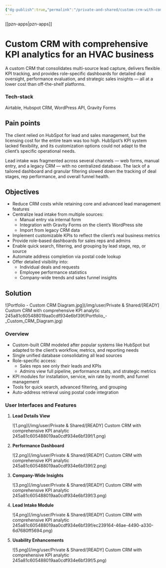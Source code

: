 ```yaml
---
{"dg-publish":true,"permalink":"/private-and-shared/custom-crm-with-comprehensive-kpi-analytic/"}
---
```


[[pzn-apps\|pzn-apps]]
# Custom CRM with comprehensive KPI analytics for an HVAC business

A custom CRM that consolidates multi-source lead capture, delivers flexible KPI tracking, and provides role-specific dashboards for detailed deal oversight, performance evaluation, and strategic sales insights — all at a lower cost than off-the-shelf platforms.

### Tech-stack

Airtable, Hubspot CRM, WordPress API, Gravity Forms

## Pain points

The client relied on HubSpot for lead and sales management, but the licensing cost for the entire team was too high. HubSpot’s KPI system lacked flexibility, and its customization options could not adapt to the client’s specific operational needs.

Lead intake was fragmented across several channels — web forms, manual entry, and a legacy CRM — with no centralized database. The lack of a tailored dashboard and granular filtering slowed down the tracking of deal stages, rep performance, and overall funnel health.

## Objectives

- Reduce CRM costs while retaining core and advanced lead management features
- Centralize lead intake from multiple sources:
    - Manual entry via internal form
    - Integration with Gravity Forms on the client’s WordPress site
    - Import from legacy CRM data
- Implement customizable KPIs to reflect the client’s real business metrics
- Provide role-based dashboards for sales reps and admins
- Enable quick search, filtering, and grouping by lead stage, rep, or source
- Automate address completion via postal code lookup
- Offer detailed visibility into:
    - Individual deals and requests
    - Employee performance statistics
    - Company-wide trends and sales funnel insights

## Solution

![Portfolio - Custom CRM Diagram.jpg](/img/user/Private & Shared/[READY] Custom CRM with comprehensive KPI analytic 245a81c605488019aa0cdf934e6bf39f/Portfolio_-_Custom_CRM_Diagram.jpg)

### Overview

- Custom-built CRM modeled after popular systems like HubSpot but adapted to the client’s workflow, metrics, and reporting needs
- Single unified database consolidating all lead sources
- Role-specific access:
    - Sales reps see only their leads and KPIs
    - Admins view full pipeline, performance stats, and strategic metrics
- KPI modules for installation, service, win rate by month, and funnel management
- Tools for quick search, advanced filtering, and grouping
- Auto-address retrieval using postal code integration

### User Interfaces and Features

1. **Lead Details View**
    
    ![1.png](/img/user/Private & Shared/[READY] Custom CRM with comprehensive KPI analytic 245a81c605488019aa0cdf934e6bf39f/1.png)
    
2. **Performance Dashboard**
    
    ![2.png](/img/user/Private & Shared/[READY] Custom CRM with comprehensive KPI analytic 245a81c605488019aa0cdf934e6bf39f/2.png)
    
3. **Company-Wide Insights**
    
    ![3.png](/img/user/Private & Shared/[READY] Custom CRM with comprehensive KPI analytic 245a81c605488019aa0cdf934e6bf39f/3.png)
    
4. **Lead Intake Module**
    
    ![4.png](/img/user/Private & Shared/[READY] Custom CRM with comprehensive KPI analytic 245a81c605488019aa0cdf934e6bf39f/ec239164-46ae-4490-a330-6d7680ff5694.png)
    
5. **Usability Enhancements**
    
    ![5.png](/img/user/Private & Shared/[READY] Custom CRM with comprehensive KPI analytic 245a81c605488019aa0cdf934e6bf39f/5.png)